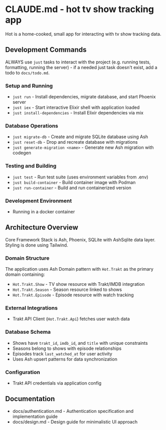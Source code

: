 # CLAUDE.md - hot tv show tracking app

Hot is a home-cooked, small app for interacting with tv show tracking data.

## Development Commands

ALWAYS use `just` tasks to interact with the project (e.g. running tests, formatting, running the server) - if a needed just task doesn't exist, add a todo to `docs/todo.md`.

### Setup and Running
- `just run` - Install dependencies, migrate database, and start Phoenix server
- `just iex` - Start interactive Elixir shell with application loaded
- `just install-dependencies` - Install Elixir dependencies via mix

### Database Operations
- `just migrate-db` - Create and migrate SQLite database using Ash
- `just reset-db` - Drop and recreate database with migrations
- `just generate-migration <name>` - Generate new Ash migration with codegen

### Testing and Building
- `just test` - Run test suite (uses environment variables from .env)
- `just build-container` - Build container image with Podman
- `just run-container` - Build and run containerized version

### Development Environment
- Running in a docker container

## Architecture Overview
Core Framework Stack is Ash, Phoenix, SQLite with AshSqlite data layer. Styling is done using Tailwind.

### Domain Structure
The application uses Ash Domain pattern with `Hot.Trakt` as the primary domain containing:
- `Hot.Trakt.Show` - TV show resource with Trakt/IMDB integration
- `Hot.Trakt.Season` - Season resource linked to shows
- `Hot.Trakt.Episode` - Episode resource with watch tracking

### External Integrations
- Trakt API Client (`Hot.Trakt.Api`) fetches user watch data

### Database Schema
- Shows have `trakt_id`, `imdb_id`, and `title` with unique constraints
- Seasons belong to shows with episode relationships
- Episodes track `last_watched_at` for user activity
- Uses Ash upsert patterns for data synchronization

### Configuration
- Trakt API credentials via application config

## Documentation

- docs/authentication.md - Authentication specification and implementation guide
- docs/design.md - Design guide for minimalistic UI approach